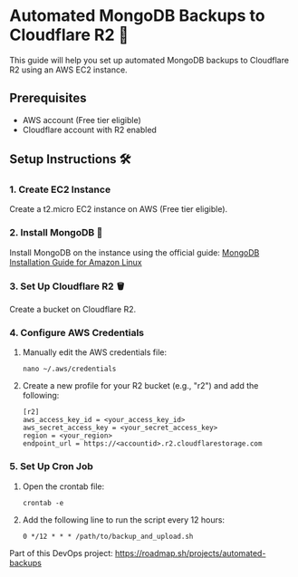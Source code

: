 # Automated MongoDB Backups to Cloudflare R2 🚀

This guide will help you set up automated MongoDB backups to Cloudflare R2 using an AWS EC2 instance.

## Prerequisites

- AWS account (Free tier eligible)
- Cloudflare account with R2 enabled

## Setup Instructions 🛠️

### 1. Create EC2 Instance

Create a t2.micro EC2 instance on AWS (Free tier eligible).

### 2. Install MongoDB 🍃

Install MongoDB on the instance using the official guide:
[MongoDB Installation Guide for Amazon Linux](https://www.mongodb.com/docs/manual/tutorial/install-mongodb-on-amazon/)

### 3. Set Up Cloudflare R2 🪣

Create a bucket on Cloudflare R2.

### 4. Configure AWS Credentials

1. Manually edit the AWS credentials file:
   ```
   nano ~/.aws/credentials
   ```

2. Create a new profile for your R2 bucket (e.g., "r2") and add the following:
   ```
   [r2]
   aws_access_key_id = <your_access_key_id>
   aws_secret_access_key = <your_secret_access_key>
   region = <your_region>
   endpoint_url = https://<accountid>.r2.cloudflarestorage.com
   ```

### 5. Set Up Cron Job

1. Open the crontab file:
   ```
   crontab -e
   ```

2. Add the following line to run the script every 12 hours:
   ```
   0 */12 * * * /path/to/backup_and_upload.sh
   ```

Part of this DevOps project: https://roadmap.sh/projects/automated-backups